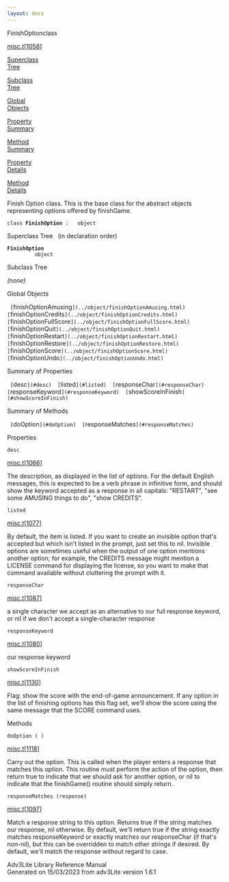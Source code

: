 ```yaml
---
layout: docs
---
```

<span class="title">FinishOption</span><span class="type">class</span>

[misc.t](../file/misc.t.html)\[[1058](../source/misc.t.html#1058)\]

[Superclass  
Tree](#_SuperClassTree_)

[Subclass  
Tree](#_SubClassTree_)

[Global  
Objects](#_ObjectSummary_)

[Property  
Summary](#_PropSummary_)

[Method  
Summary](#_MethodSummary_)

[Property  
Details](#_Properties_)

[Method  
Details](#_Methods_)



Finish Option class. This is the base class for the abstract objects
representing options offered by finishGame.

`class `**`FinishOption`**` :   object`



<span id="_SuperClassTree_"></span>



<span class="hdln">Superclass Tree</span>   (in declaration order)



**`FinishOption`**  
`         object`  
<span id="_SubClassTree_"></span>



<span class="hdln">Subclass Tree</span>  



*(none)* <span id="_ObjectSummary_"></span>



<span class="hdln">Global Objects</span>  



` [`finishOptionAmusing`](../object/finishOptionAmusing.html)  [`finishOptionCredits`](../object/finishOptionCredits.html)  [`finishOptionFullScore`](../object/finishOptionFullScore.html)  [`finishOptionQuit`](../object/finishOptionQuit.html)  [`finishOptionRestart`](../object/finishOptionRestart.html)  [`finishOptionRestore`](../object/finishOptionRestore.html)  [`finishOptionScore`](../object/finishOptionScore.html)  [`finishOptionUndo`](../object/finishOptionUndo.html)  `
<span id="_PropSummary_"></span>



<span class="hdln">Summary of Properties</span>  



` [`desc`](#desc)  [`listed`](#listed)  [`responseChar`](#responseChar)  [`responseKeyword`](#responseKeyword)  [`showScoreInFinish`](#showScoreInFinish)  `

<span id="_MethodSummary_"></span>



<span class="hdln">Summary of Methods</span>  



` [`doOption`](#doOption)  [`responseMatches`](#responseMatches)  `

<span id="_Properties_"></span>



<span class="hdln">Properties</span>  



<span id="desc"></span>

`desc`

[misc.t](../file/misc.t.html)\[[1066](../source/misc.t.html#1066)\]



The description, as displayed in the list of options. For the default
English messages, this is expected to be a verb phrase in infinitive
form, and should show the keyword accepted as a response in all
capitals: "RESTART", "see some AMUSING things to do", "show CREDITS".



<span id="listed"></span>

`listed`

[misc.t](../file/misc.t.html)\[[1077](../source/misc.t.html#1077)\]



By default, the item is listed. If you want to create an invisible
option that's accepted but which isn't listed in the prompt, just set
this to nil. Invisible options are sometimes useful when the output of
one option mentions another option; for example, the CREDITS message
might mention a LICENSE command for displaying the license, so you want
to make that command available without cluttering the prompt with it.



<span id="responseChar"></span>

`responseChar`

[misc.t](../file/misc.t.html)\[[1087](../source/misc.t.html#1087)\]



a single character we accept as an alternative to our full response
keyword, or nil if we don't accept a single-character response



<span id="responseKeyword"></span>

`responseKeyword`

[misc.t](../file/misc.t.html)\[[1080](../source/misc.t.html#1080)\]



our response keyword



<span id="showScoreInFinish"></span>

`showScoreInFinish`

[misc.t](../file/misc.t.html)\[[1130](../source/misc.t.html#1130)\]



Flag: show the score with the end-of-game announcement. If any option in
the list of finishing options has this flag set, we'll show the score
using the same message that the SCORE command uses.



<span id="_Methods_"></span>



<span class="hdln">Methods</span>  



<span id="doOption"></span>

`doOption ( )`

[misc.t](../file/misc.t.html)\[[1118](../source/misc.t.html#1118)\]



Carry out the option. This is called when the player enters a response
that matches this option. This routine must perform the action of the
option, then return true to indicate that we should ask for another
option, or nil to indicate that the finishGame() routine should simply
return.



<span id="responseMatches"></span>

`responseMatches (response)`

[misc.t](../file/misc.t.html)\[[1097](../source/misc.t.html#1097)\]



Match a response string to this option. Returns true if the string
matches our response, nil otherwise. By default, we'll return true if
the string exactly matches responseKeyword or exactly matches our
responseChar (if that's non-nil), but this can be overridden to match
other strings if desired. By default, we'll match the response without
regard to case.





Adv3Lite Library Reference Manual  
Generated on 15/03/2023 from adv3Lite version 1.6.1


